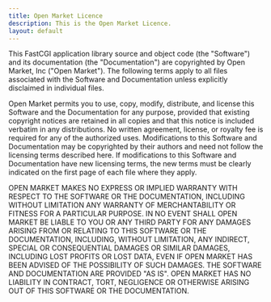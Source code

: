 ```yaml
---
title: Open Market Licence
description: This is the Open Market Licence.
layout: default
---
```


This FastCGI application library source and object code (the "Software") and its documentation (the "Documentation") are copyrighted by Open Market, Inc ("Open Market"). The following terms apply to all files associated with the Software and Documentation unless explicitly disclaimed in individual files.

Open Market permits you to use, copy, modify, distribute, and license this Software and the Documentation for any purpose, provided that existing copyright notices are retained in all copies and that this notice is included verbatim in any distributions. No written agreement, license, or royalty fee is required for any of the authorized uses. Modifications to this Software and Documentation may be copyrighted by their authors and need not follow the licensing terms described here. If modifications to this Software and Documentation have new licensing terms, the new terms must be clearly indicated on the first page of each file where they apply.

OPEN MARKET MAKES NO EXPRESS OR IMPLIED WARRANTY WITH RESPECT TO THE SOFTWARE OR THE DOCUMENTATION, INCLUDING WITHOUT LIMITATION ANY WARRANTY OF MERCHANTABILITY OR FITNESS FOR A PARTICULAR PURPOSE. IN NO EVENT SHALL OPEN MARKET BE LIABLE TO YOU OR ANY THIRD PARTY FOR ANY DAMAGES ARISING FROM OR RELATING TO THIS SOFTWARE OR THE DOCUMENTATION, INCLUDING, WITHOUT LIMITATION, ANY INDIRECT, SPECIAL OR CONSEQUENTIAL DAMAGES OR SIMILAR DAMAGES, INCLUDING LOST PROFITS OR LOST DATA, EVEN IF OPEN MARKET HAS BEEN ADVISED OF THE POSSIBILITY OF SUCH DAMAGES. THE SOFTWARE AND DOCUMENTATION ARE PROVIDED "AS IS". OPEN MARKET HAS NO LIABILITY IN CONTRACT, TORT, NEGLIGENCE OR OTHERWISE ARISING OUT OF THIS SOFTWARE OR THE DOCUMENTATION.
